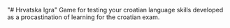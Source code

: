 "# Hrvatska Igra"
Game for testing your croatian language skills developed as a procastination of learning for the croatian exam.
